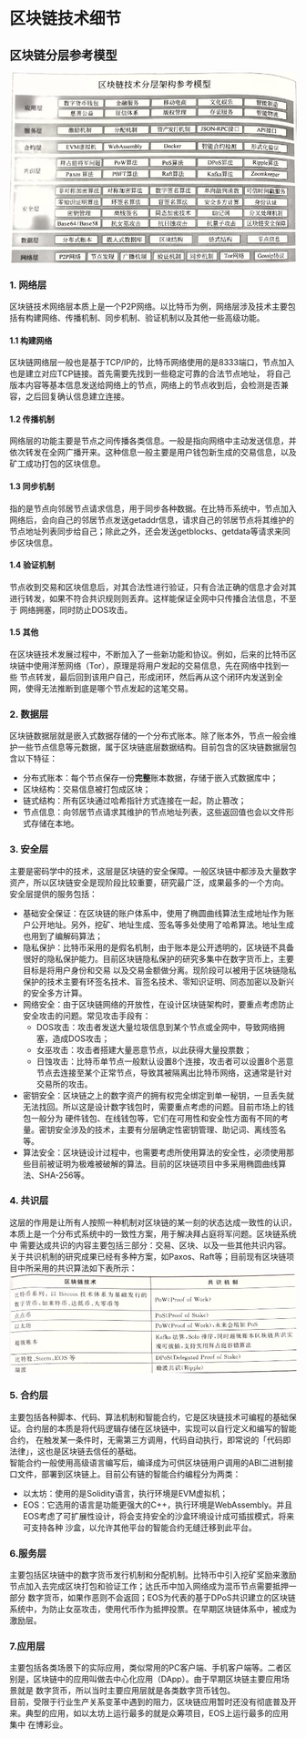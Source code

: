 # 区块链技术细节

## 区块链分层参考模型
![](./images/blockchain_layer.jpg)

### 1. 网络层
区块链技术网络层本质上是一个P2P网络。以比特币为例，网络层涉及技术主要包括有构建网络、传播机制、同步机制、验证机制以及其他一些高级功能。

#### 1.1 构建网络
区块链网络层一般也是基于TCP/IP的，比特币网络使用的是8333端口，节点加入也是建立对应TCP链接。首先需要先找到一些稳定可靠的合法节点地址，
将自己版本内容等基本信息发送给网络上的节点，网络上的节点收到后，会检测是否兼容，之后回复确认信息建立连接。

#### 1.2 传播机制
网络层的功能主要是节点之间传播各类信息。一般是指向网络中主动发送信息，并依次转发在全网广播开来。这种信息一般主要是用户钱包新生成的交易信息，以及
矿工成功打包的区块信息。

#### 1.3 同步机制
指的是节点向邻居节点请求信息，用于同步各种数据。在比特币系统中，节点加入网络后，会向自己的邻居节点发送getaddr信息，请求自己的邻居节点将其维护的
节点地址列表同步给自己；除此之外，还会发送getblocks、getdata等请求来同步区块信息。

#### 1.4 验证机制
节点收到交易和区块信息后，对其合法性进行验证，只有合法正确的信息才会对其进行转发，如果不符合共识规则则丢弃。这样能保证全网中只传播合法信息，不至于
网络拥塞，同时防止DOS攻击。

#### 1.5 其他
在区块链技术发展过程中，不断加入了一些新功能和协议。例如，后来的比特币区块链中使用洋葱网络（Tor），原理是将用户发起的交易信息，先在网络中找到一些
节点转发，最后回到该用户自己，形成闭环，然后再从这个闭环内发送到全网，使得无法推断到底是哪个节点发起的这笔交易。

### 2. 数据层
区块链数据层就是嵌入式数据存储的一个分布式账本。除了账本外，节点一般会维护一些节点信息等元数据，属于区块链底层数据结构。目前包含的区块链数据层包含以下特征：
- 分布式账本：每个节点保存一份**完整**账本数据，存储于嵌入式数据库中；
- 区块结构：交易信息被打包成区块；
- 链式结构：所有区块通过哈希指针方式连接在一起，防止篡改；
- 节点信息：向邻居节点请求其维护的节点地址列表，这些返回值也会以文件形式存储在本地。

### 3. 安全层
主要是密码学中的技术，这层是区块链的安全保障。一般区块链中都涉及大量数字资产，所以区块链安全是现阶段比较重要，研究最广泛，成果最多的一个方向。
安全层提供的服务包括：
- 基础安全保证：在区块链的账户体系中，使用了椭圆曲线算法生成地址作为账户公开地址。另外，挖矿、地址生成、签名等多处使用了哈希算法。地址生成也用到了编解码算法；
- 隐私保护：比特币采用的是假名机制，由于账本是公开透明的，区块链不具备很好的隐私保护能力。目前区块链隐私保护的研究多集中在数字货币上，主要目标是将用户身份和交易
以及交易金额做分离。现阶段可以被用于区块链隐私保护的技术主要有环签名技术、盲签名技术、零知识证明、同态加密以及新兴的安全多方计算。
- 网络安全：由于区块链网络的开放性，在设计区块链架构时，要重点考虑防止安全攻击的问题。常见攻击手段有：
  - DOS攻击：攻击者发送大量垃圾信息到某个节点或全网中，导致网络拥塞，造成DOS攻击；
  - 女巫攻击：攻击者搭建大量恶意节点，以此获得大量投票数；
  - 日蚀攻击：比特币单节点一般默认设置8个连接，攻击者可以设置8个恶意节点去连接至某个正常节点，导致其被隔离出比特币网络，这通常是针对交易所的攻击。
- 密钥安全：区块链之上的数字资产的拥有权完全绑定到单一秘钥，一旦丢失就无法找回。所以这是设计数字钱包时，需要重点考虑的问题。目前市场上的钱包一般分为
硬件钱包、在线钱包等，它们在可用性和安全性方面有不同的考量。密钥安全涉及的技术，主要有分层确定性密钥管理、助记词、离线签名等。
- 算法安全：区块链设计过程中，也需要考虑所使用算法的安全性，必须使用那些目前被证明为极难被破解的算法。目前的区块链项目中多采用椭圆曲线算法、SHA-256等。

### 4. 共识层
这层的作用是让所有人按照一种机制对区块链的某一刻的状态达成一致性的认识，本质上是一个分布式系统中的一致性方案，用于解决拜占庭将军问题。区块链系统中
需要达成共识的内容主要包括三部分：交易、区块、以及一些其他共识内容。  
关于共识机制的研究成果已经有多种方案，如Paxos、Raft等；目前现有区块链项目中所采用的共识算法如下表所示：
![](./images/consensus_alg.jpg)

### 5. 合约层
主要包括各种脚本、代码、算法机制和智能合约，它是区块链技术可编程的基础保证。合约层的本质是将代码逻辑存储在区块链中，实现可以自行定义和编写的智能合约，
在触发某一条件时，无需第三方调用，代码自动执行，即常说的「代码即法律」，这也是区块链去信任的基础。  
智能合约一般使用高级语言编写后，编译成为可供区块链用户调用的ABI二进制接口文件，部署到区块链上。目前公有链的智能合约编程分为两类：
- 以太坊：使用的是Solidity语言，执行环境是EVM虚拟机；
- EOS：它选用的语言是功能更强大的C++，执行环境是WebAssembly。并且EOS考虑了可扩展性设计，将会支持安全的沙盒环境设计成可插拔模式，将来可支持各种
沙盒，以允许其他平台的智能合约无缝迁移到此平台。

### 6.服务层
主要包括区块链中的数字货币发行机制和分配机制。比特币中引入挖矿奖励来激励节点加入去完成区块打包和验证工作；达氏币中加入网络成为混币节点需要抵押一部分
数字货币，如果作恶则不会返回；EOS为代表的基于DPoS共识建立的区块链系统中，为防止女巫攻击，使用代币作为抵押投票。在早期区块链体系中，被成为激励层。

### 7.应用层
主要包括各类场景下的实际应用，类似常用的PC客户端、手机客户端等。二者区别是，区块链中的应用叫做去中心化应用（DApp）。由于早期区块链主要应用场景就是
数字货币，所以当时主要应用层就是各类数字货币钱包。  
目前，受限于行业生产关系变革中遇到的阻力，区块链应用暂时还没有彻底普及开来。典型的应用，如以太坊上运行最多的就是众筹项目，EOS上运行最多的应用集中
在博彩业。

